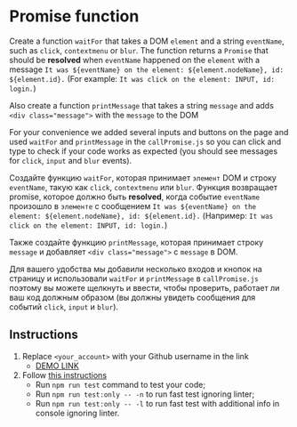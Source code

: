 # Promise function
Create a function `waitFor` that takes a DOM `element` and a string `eventName`, such as `click`, `contextmenu` or `blur`.
The function returns a `Promise` that should be **resolved** when `eventName` happened on the `element` with a message
`It was ${eventName} on the element: ${element.nodeName}, id: ${element.id}.`
(For example: `It was click on the element: INPUT, id: login.`)

Also create a function `printMessage` that takes a string `message` and adds `<div class="message">` with the `message` to the DOM

For your convenience we added several inputs and buttons on the page and used `waitFor` and `printMessage` in the `callPromise.js` 
so you can click and type to check if your code works as expected (you should see messages for `click`, `input` and `blur` events).

Создайте функцию `waitFor`, которая принимает `элемент` DOM и строку `eventName`, такую ​​как `click`, `contextmenu` или `blur`.
Функция возвращает promise, которое должно быть **resolved**, когда событие `eventName` произошло в `элементе` с сообщением
`It was ${eventName} on the element: ${element.nodeName}, id: ${element.id}.`
(Например: `It was click on the element: INPUT, id: login.`)

Также создайте функцию `printMessage`, которая принимает строку `message` и добавляет `<div class="message">` с `message` в DOM.

Для вашего удобства мы добавили несколько входов и кнопок на страницу и использовали `waitFor` и `printMessage` в `callPromise.js`
поэтому вы можете щелкнуть и ввести, чтобы проверить, работает ли ваш код должным образом (вы должны увидеть сообщения для событий `click`, `input` и `blur`).

## Instructions
1. Replace `<your_account>` with your Github username in the link
    - [DEMO LINK](https://<your_account>.github.io/js_promise_function_DOM/)
2. Follow [this instructions](https://mate-academy.github.io/layout_task-guideline/)
    - Run `npm run test` command to test your code;
    - Run `npm run test:only -- -n` to run fast test ignoring linter;
    - Run `npm run test:only -- -l` to run fast test with additional info in console ignoring linter.
